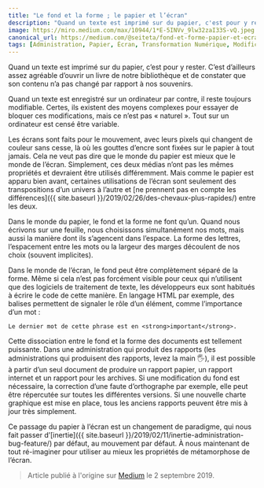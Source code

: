 ```yaml
---
title: "Le fond et la forme ; le papier et l’écran"
description: "Quand un texte est imprimé sur du papier, c'est pour y rester. C'est d'ailleurs assez agréable en rouvrant un livre de notre bibliothèque"
image: https://miro.medium.com/max/10944/1*E-5INVv_9lw32zaI33S-vQ.jpeg
canonical_url: https://medium.com/@seiteta/fond-et-forme-papier-et-ecran-a99dece503d7
tags: [Administration, Papier, Écran, Transformation Numérique, Modification]
---
```


Quand un texte est imprimé sur du papier, c’est pour y rester. C’est d’ailleurs assez agréable d’ouvrir un livre de notre bibliothèque et de constater que son contenu n’a pas changé par rapport à nos souvenirs.

Quand un texte est enregistré sur un ordinateur par contre, il reste toujours modifiable. Certes, ils existent des moyens complexes pour essayer de bloquer ces modifications, mais ce n’est pas « naturel ». Tout sur un ordinateur est censé être variable.

Les écrans sont faits pour le mouvement, avec leurs pixels qui changent de couleur sans cesse, là où les gouttes d’encre sont fixées sur le papier à tout jamais. Cela ne veut pas dire que le monde du papier est mieux que le monde de l’écran. Simplement, ces deux médias n’ont pas les mêmes propriétés et devraient être utilisés différemment. Mais comme le papier est apparu bien avant, certaines utilisations de l’écran sont seulement des transpositions d’un univers à l’autre et [ne prennent pas en compte les différences]({{ site.baseurl }}/2019/02/26/des-chevaux-plus-rapides/) entre les deux.

Dans le monde du papier, le fond et la forme ne font qu’un. Quand nous écrivons sur une feuille, nous choisissons simultanément nos mots, mais aussi la manière dont ils s’agencent dans l’espace. La forme des lettres, l’espacement entre les mots ou la largeur des marges découlent de nos choix (souvent implicites).

Dans le monde de l’écran, le fond peut être complètement séparé de la forme. Même si cela n’est pas forcément visible pour ceux qui n’utilisent que des logiciels de traitement de texte, les développeurs eux sont habitués à écrire le code de cette manière. En langage HTML par exemple, des balises permettent de signaler le rôle d’un élément, comme l’importance d’un mot :

`Le dernier mot de cette phrase est en <strong>important</strong>.`

Cette dissociation entre le fond et la forme des documents est tellement puissante. Dans une administration qui produit des rapports (les administrations qui produisent des rapports, levez la main 🖐️), il est possible à partir d’un seul document de produire un rapport papier, un rapport internet et un rapport pour les archives. Si une modification du fond est nécessaire, la correction d’une faute d’orthographe par exemple, elle peut être répercutée sur toutes les différentes versions. Si une nouvelle charte graphique est mise en place, tous les anciens rapports peuvent être mis à jour très simplement.

Ce passage du papier à l’écran est un changement de paradigme, qui nous fait passer d’[inertie]({{ site.baseurl }}/2019/02/11/inertie-administration-bug-feature/) par défaut, au mouvement par défaut. À nous maintenant de tout ré-imaginer pour utiliser au mieux les propriétés de métamorphose de l’écran.

> Article publié à l'origine sur [Medium](https://medium.com/@seiteta/fond-et-forme-papier-et-ecran-a99dece503d7) le 2 septembre 2019.

